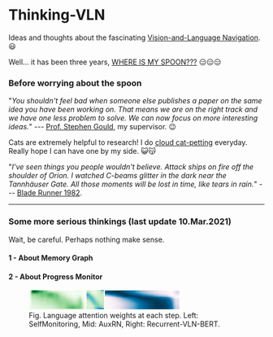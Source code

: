 # Thinking-VLN
Ideas and thoughts about the fascinating [Vision-and-Language Navigation](https://panderson.me/). :smiley:

Well... it has been three years, [WHERE IS MY SPOON???](https://bringmeaspoon.org/) :expressionless::expressionless::expressionless:

### Before worrying about the spoon

"*You shouldn't feel bad when someone else publishes a paper on the same idea you have been working on. That means we are on the right track and we have one less problem to solve. We can now focus on more interesting ideas.*" --- [Prof. Stephen Gould](http://users.cecs.anu.edu.au/~sgould/), my supervisor. :wink:

Cats are extremely helpful to research! I do [cloud cat-petting](https://space.bilibili.com/298946431/) everyday. Really hope I can have one by my side. :smiley_cat::kissing_cat:

"*I've seen things you people wouldn't believe. Attack ships on fire off the shoulder of Orion. I watched C-beams glitter in the dark near the Tannhäuser Gate. All those moments will be lost in time, like tears in rain.*" --- [Blade Runner 1982](https://www.imdb.com/title/tt0083658/).

---

### Some more serious thinkings (last update 10.Mar.2021)

Wait, be careful. Perhaps nothing make sense.

#### 1 - About Memory Graph


#### 2 - About Progress Monitor



<figure class="image">
  <img src="figures/progress-monitor.png" width=70%>
  <figcaption><span style="font-size:1em;">Fig. Language attention weights at each step. Left: SelfMonitoring, Mid: AuxRN, Right: Recurrent-VLN-BERT.</span></figcaption>
</figure>
